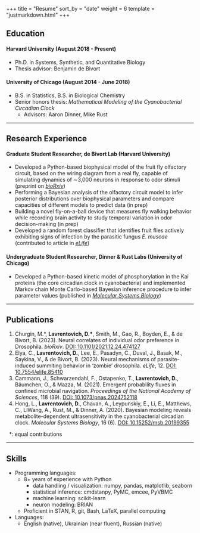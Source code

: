 +++
title = "Resume"
sort_by = "date"
weight = 6
template = "justmarkdown.html"
+++

## Education

#### Harvard University (August 2018 - Present)
- Ph.D. in Systems, Synthetic, and Quantitative Biology
- Thesis advisor: Benjamin de Bivort

#### University of Chicago (August 2014 - June 2018)
- B.S. in Statistics, B.S. in Biological Chemistry
- Senior honors thesis: *Mathematical Modeling of the Cyanobacterial Circadian Clock*
    - Advisors: Aaron Dinner, Mike Rust
-----

## Research Experience

#### Graduate Student Researcher, de Bivort Lab (Harvard University)
- Developed a Python-based biophysical model of the fruit fly olfactory circuit, based on the wiring diagram from a real fly, capable of simulating dynamics of $\sim$3,000 neurons in response to odor stimuli (preprint on [*bioRxiv*](https://doi.org/10.1101/2021.12.24.474127))
- Performing a Bayesian analysis of the olfactory circuit model to infer posterior distributions over biophysical parameters and compare capacities of different models to predict data (in prep)
- Building a novel fly-on-a-ball device that measures fly walking behavior while recording brain activity to study temporal variation in odor decision-making (in prep)
- Developed a random forest classifier that identifies fruit flies actively exhibiting signs of infection by the parasitic fungus *E. muscae* (contributed to article in [*eLife*](https://doi.org/10.7554/eLife.85410))


#### Undergraduate Student Researcher, Dinner \& Rust Labs (University of Chicago)
- Developed a Python-based kinetic model of phosphorylation in the Kai proteins (the core circadian clock in cyanobacteria) and implemented Markov chain Monte Carlo-based Bayesian inference procedure to infer parameter values (published in [*Molecular Systems Biology*](https://doi.org/10.15252/msb.20199355))


-----
## Publications

1. Churgin, M.*, **Lavrentovich, D.\***, Smith, M., Gao, R., Boyden, E., & de Bivort, B. (2023). Neural correlates of individual odor preference in Drosophila. *bioRxiv*. [DOI: 10.1101/2021.12.24.474127](https://doi.org/10.1101/2021.12.24.474127)
2. Elya, C., **Lavrentovich, D.**, Lee, E., Pasadyn, C., Duval, J., Basak, M., Saykina, V., & de Bivort, B. (2023). Neural mechanisms of parasite-induced
summiting behavior in ‘zombie’ drosophila. *eLife*, 12. [DOI: 10.7554/elife.85410](https://doi.org/10.7554/elife.85410)
3. Cammann, J., Schwarzendahl, F., Ostapenko, T., **Lavrentovich, D.**, Bäumchen, O., & Mazza, M. (2021). Emergent probability fluxes in confined microbial navigation. *Proceedings of the National Academy of Sciences*, 118 (39). [DOI: 10.1073/pnas.2024752118](https://doi.org/10.1073/pnas.2024752118)
4. Hong, L., **Lavrentovich, D.**, Chavan, A., Leypunskiy, E., Li, E., Matthews, C., LiWang, A., Rust, M., & Dinner, A. (2020). Bayesian modeling reveals metabolite-dependent ultrasensitivity in the cyanobacterial circadian clock. *Molecular Systems Biology*, 16 (6). [DOI: 10.15252/msb.20199355](https://doi.org/10.15252/msb.20199355)

&nbsp; *: equal contributions


-----
## Skills 

- Programming languages:
    - 8+ years of experience with Python
        - data handling / visualization: numpy, pandas, matplotlib, seaborn
        - statistical inference: cmdstanpy, PyMC, emcee, PyVBMC
        - machine learning: scikit-learn
        - neuron modeling: BRIAN
    - Proficient in STAN, R, git, Bash, LaTeX, parallel computing
- Languages: 
    - English (native), Ukrainian (near fluent), Russian (native)